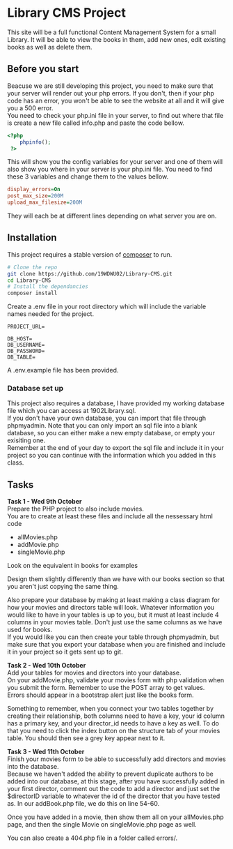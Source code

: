 # Library CMS Project

This site will be a full functional Content Management System for a small Library.
It will be able to view the books in them, add new ones, edit existing books as well as delete them.

## Before you start
Beacuse we are still developing this project, you need to make sure that your server will render out your php errors. If you don't, then if your php code has an error, you won't be able to see the website at all and it will give you a 500 error.  
You need to check your php.ini file in your server, to find out where that file is create a new file called info.php and paste the code bellow.
```php
<?php
    phpinfo();
 ?>
```

This will show you the config variables for your server and one of them will also show you where in your server is your php.ini file.
You need to find these 3 variables and change them to the values bellow.
```ini
display_errors=On
post_max_size=200M
upload_max_filesize=200M

```
They will each be at different lines depending on what server you are on.


## Installation

This project requires a stable version of  [composer](https://getcomposer.org/) to run.

```bash
# Clone the repo
git clone https://github.com/19WDWU02/Library-CMS.git
cd Library-CMS
# Install the dependancies
composer install
```

Create a .env file in your root directory which will include the variable names needed for the project.

```shell
PROJECT_URL=

DB_HOST=
DB_USERNAME=
DB_PASSWORD=
DB_TABLE=
```
A .env.example file has been provided.

### Database set up
This project also requires a database, I have provided my working database file which you can access at 1902Library.sql.  
If you don't have your own database, you can import that file through phpmyadmin.  Note that you can only import an sql file into a blank database, so you can either make a new empty database, or empty your exisiting one.  
Remember at the end of your day to export the sql file and include it in your project so you can continue with the information which you added in this class.

## Tasks
**Task 1 - Wed 9th October**  
Prepare the PHP project to also include movies.    
You are to create at least these files and include all the nessessary html code
- allMovies.php
- addMovie.php
- singleMovie.php

Look on the equivalent in books for examples

Design them slightly differently than we have with our books section so that you aren't just copying the same thing.

Also prepare your database by making at least making a class diagram for how your movies and directors table will look. Whatever information you would like to have in your tables is up to you, but it must at least include 4 columns in your movies table. Don't just use the same columns as we have used for books.  
If you would like you can then create your table through phpmyadmin, but make sure that you export your database when you are finished and include it in your project so it gets sent up to git.

**Task 2 - Wed 10th October**  
Add your tables for movies and directors into your database.  
On your addMovie.php, validate your movies form with php validation when you submit the form. Remember to use the POST array to get values.  
Errors should appear in a bootstrap alert just like the books form.  

Something to remember, when you connect your two tables together by creating their relationship, both columns need to have a key, your id column has a primary key, and your director_id needs to have a key as well. To do that you need to click the index button on the structure tab of your movies table. You should then see a grey key appear next to it.

**Task 3 - Wed 11th October**  
Finish your movies form to be able to successfully add directors and movies into the database.  
Because we haven't added the ability to prevent duplicate authors to be added into our database, at this stage, after you have successfully added in your first director, comment out the code to add a director and just set the $directorID variable to whatever the id of the director that you have tested as. In our addBook.php file, we do this on line 54-60.  

Once you have added in a movie, then show them all on your allMovies.php page, and then the single Movie on singleMovie.php page as well.

You can also create a 404.php file in a folder called errors/.
